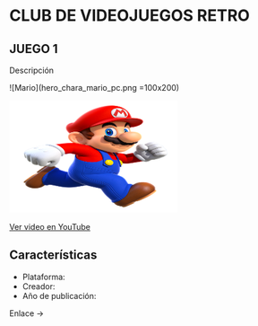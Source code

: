 # CLUB DE VIDEOJUEGOS RETRO

## JUEGO 1

Descripción

![Mario](hero_chara_mario_pc.png =100x200)

<img src="hero_chara_mario_pc.png" alt="Texto alternativo" width="300" height="200">

[Ver video en YouTube](https://www.youtube.com/watch?v=ID_VIDEO)

## Características
- Plataforma:
- Creador:
- Año de publicación:

Enlace -> 
